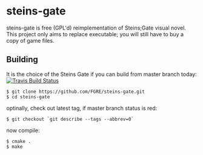 steins-gate
===========

steins-gate is free (GPL'd) reimplementation of Steins;Gate visual novel.
This project only aims to replace executable; you will still have to buy a copy of game files.

Building
--------

It is the choice of the Steins Gate if you can build from master branch today:
[![Travis Build Status](https://travis-ci.org/FGRE/steins-gate.svg?branch=master)][1]

    $ git clone https://github.com/FGRE/steins-gate.git
    $ cd steins-gate

optinally, check out latest tag, if master branch status is red:

    $ git checkout `git describe --tags --abbrev=0`

now compile:

    $ cmake .
    $ make

[1]: https://travis-ci.org/FGRE/steins-gate
